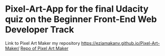 # Pixel-Art-App for the final Udacity quiz on the Beginner Front-End Web Developer Track
Link to Pixel Art Maker my repository https://eziamakanv.github.io/Pixel-Art-Maker/
<a href = 'https://github.com/EziamakaNV/Pixel-Art-Maker'>Repo of Pixel Art Maker</a>